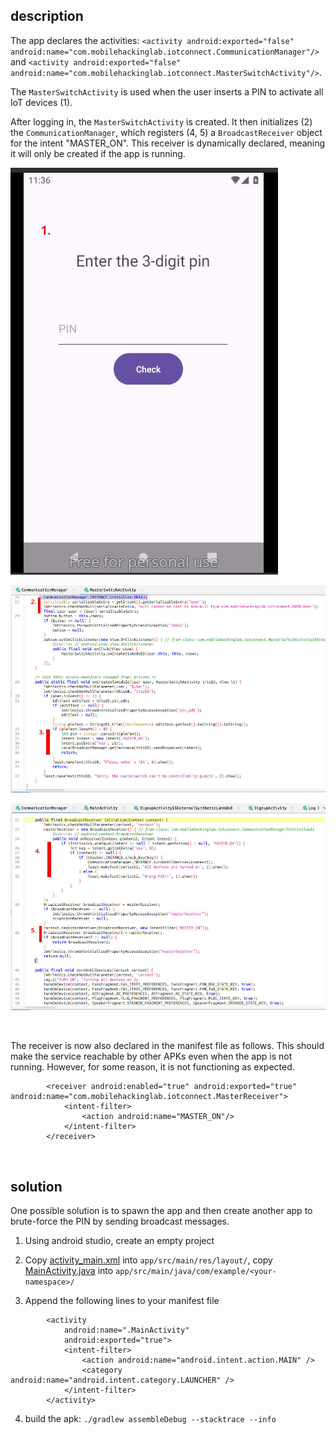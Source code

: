 ## description 

The app declares the activities: `<activity android:exported="false" android:name="com.mobilehackinglab.iotconnect.CommunicationManager"/>` and `<activity android:exported="false" android:name="com.mobilehackinglab.iotconnect.MasterSwitchActivity"/>`. 

The `MasterSwitchActivity` is used when the user inserts a PIN to activate all IoT devices (1). 

After logging in, the `MasterSwitchActivity` is created. It then initializes (2) the `CommunicationManager`, which registers (4, 5) a `BroadcastReceiver` object for the intent "MASTER_ON". This receiver is dynamically declared, meaning it will only be created if the app is running.

![../imgs/1.jpg](../imgs/1.jpg)

![../imgs/2.jpg](../imgs/2.jpg)

![../imgs/3.jpg](../imgs/3.jpg)

<br/>

The receiver is now also declared in the manifest file as follows. This should make the service reachable by other APKs even when the app is not running. However, for some reason, it is not functioning as expected.

```
        <receiver android:enabled="true" android:exported="true" android:name="com.mobilehackinglab.iotconnect.MasterReceiver">
            <intent-filter>
                <action android:name="MASTER_ON"/>
            </intent-filter>
        </receiver>
```

<br/>

## solution

One possible solution is to spawn the app and then create another app to brute-force the PIN by sending broadcast messages.

1. Using android studio, create an empty project

2. Copy [activity_main.xml](./activity_main.xml) into `app/src/main/res/layout/`, copy [MainActivity.java](.MainActivity.java) into `app/src/main/java/com/example/<your-namespace>/`

3. Append the following lines to your manifest file

```
        <activity
            android:name=".MainActivity"
            android:exported="true">
            <intent-filter>
                <action android:name="android.intent.action.MAIN" />
                <category android:name="android.intent.category.LAUNCHER" />
            </intent-filter>
        </activity>

```

4. build the apk: `./gradlew assembleDebug --stacktrace --info`


